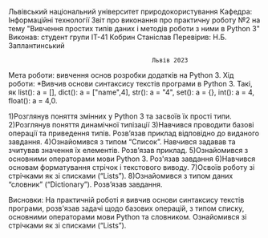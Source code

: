 Львівський національний університет природокористування
                              Кафедра: Інформаційні технології
                                        Звіт
                        про виконання про практичну роботу №2 на тему
                        "Вивчення простих типів даних і методів роботи з ними в Python 3"
                                                                      Виконав: студент групи ІТ-41
                                                                      Кобрин Станіслав
                                                                      Перевірив:
                                                                      Н.Б. Заплантинський







                                            Львів 2023
Мета роботи: вивчення основ розробки додатків на Python 3. Хід роботи: *Вивчив основи синтаксису текстів програми в Python 3. Такі, як list(): a = [], dict(): a = ["name",4], str(): a = "4", set(): a = {}, int(): a = 4, float(): a = 4,0.

1)Розглянув поняття змінних у Python 3 та засвоїв їх прості типи.
2)Розглянув поняття динамічної типізації
3)Навчився проводити базові операції та приведення типів. Розв’язав приклад відповідно до виданого завдання.
4)Ознайомився з типом “Список”. Навчився задавав та зчитував значення їх елементів. Розв’язав приклад.
5)Ознайомився з основними операторами мови Python 3. Роз'язав завдання
6)Навчився основам форматування стрічок і текстового виводу.
7)Освоїв роботу зі стрічками як зі списками (“Lists”).
8)Ознайомився з типом даних “словник” (“Dictionary”). Розв’язав завдання.

Висновки: На практичній роботі я вивчив основи синтаксису текстів програми, розв'язав задачі щодо базових операцій, з типом списку, основними операторами мови Python та словником. Ознайомився зі стрічками як зі списками (“Lists”).
